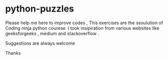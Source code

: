 # python-puzzles

Please help me here to improve codes , This exercises are the ssoulution  of Coding ninja python courese.
I took insipiration from various websites like geeksforgeeks , medium and stackoverflow . 

Suggestions are always welcome

Thanks
